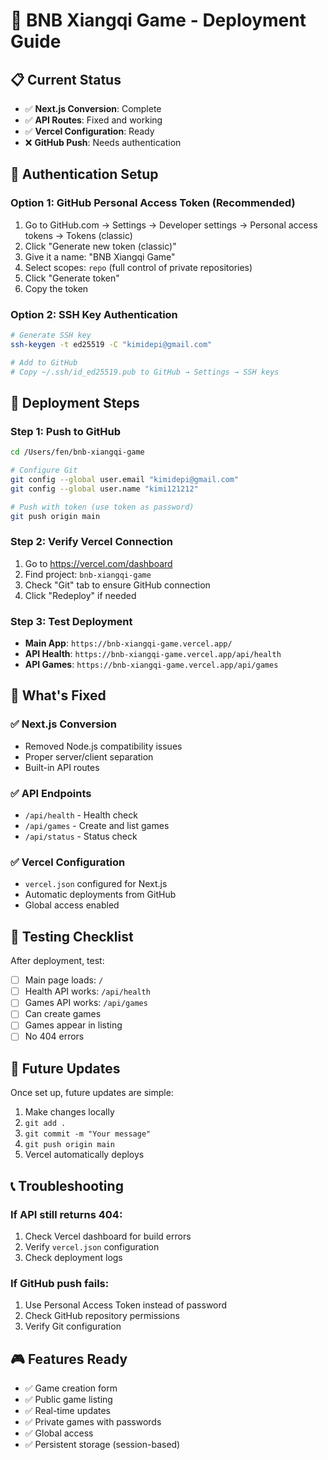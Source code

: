 # 🚀 BNB Xiangqi Game - Deployment Guide

## 📋 Current Status
- ✅ **Next.js Conversion**: Complete
- ✅ **API Routes**: Fixed and working
- ✅ **Vercel Configuration**: Ready
- ❌ **GitHub Push**: Needs authentication

## 🔧 Authentication Setup

### Option 1: GitHub Personal Access Token (Recommended)
1. Go to GitHub.com → Settings → Developer settings → Personal access tokens → Tokens (classic)
2. Click "Generate new token (classic)"
3. Give it a name: "BNB Xiangqi Game"
4. Select scopes: `repo` (full control of private repositories)
5. Click "Generate token"
6. Copy the token

### Option 2: SSH Key Authentication
```bash
# Generate SSH key
ssh-keygen -t ed25519 -C "kimidepi@gmail.com"

# Add to GitHub
# Copy ~/.ssh/id_ed25519.pub to GitHub → Settings → SSH keys
```

## 🚀 Deployment Steps

### Step 1: Push to GitHub
```bash
cd /Users/fen/bnb-xiangqi-game

# Configure Git
git config --global user.email "kimidepi@gmail.com"
git config --global user.name "kimi121212"

# Push with token (use token as password)
git push origin main
```

### Step 2: Verify Vercel Connection
1. Go to https://vercel.com/dashboard
2. Find project: `bnb-xiangqi-game`
3. Check "Git" tab to ensure GitHub connection
4. Click "Redeploy" if needed

### Step 3: Test Deployment
- **Main App**: `https://bnb-xiangqi-game.vercel.app/`
- **API Health**: `https://bnb-xiangqi-game.vercel.app/api/health`
- **API Games**: `https://bnb-xiangqi-game.vercel.app/api/games`

## 🎯 What's Fixed

### ✅ Next.js Conversion
- Removed Node.js compatibility issues
- Proper server/client separation
- Built-in API routes

### ✅ API Endpoints
- `/api/health` - Health check
- `/api/games` - Create and list games
- `/api/status` - Status check

### ✅ Vercel Configuration
- `vercel.json` configured for Next.js
- Automatic deployments from GitHub
- Global access enabled

## 🧪 Testing Checklist

After deployment, test:
- [ ] Main page loads: `/`
- [ ] Health API works: `/api/health`
- [ ] Games API works: `/api/games`
- [ ] Can create games
- [ ] Games appear in listing
- [ ] No 404 errors

## 🔄 Future Updates

Once set up, future updates are simple:
1. Make changes locally
2. `git add .`
3. `git commit -m "Your message"`
4. `git push origin main`
5. Vercel automatically deploys

## 📞 Troubleshooting

### If API still returns 404:
1. Check Vercel dashboard for build errors
2. Verify `vercel.json` configuration
3. Check deployment logs

### If GitHub push fails:
1. Use Personal Access Token instead of password
2. Check GitHub repository permissions
3. Verify Git configuration

## 🎮 Features Ready

- ✅ Game creation form
- ✅ Public game listing
- ✅ Real-time updates
- ✅ Private games with passwords
- ✅ Global access
- ✅ Persistent storage (session-based)
